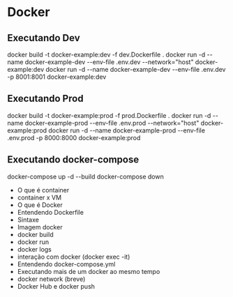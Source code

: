 # Docker

## Executando Dev

docker build -t docker-example:dev -f dev.Dockerfile .
docker run -d --name docker-example-dev --env-file .env.dev --network="host" docker-example:dev
docker run -d --name docker-example-dev --env-file .env.dev -p 8001:8001 docker-example:dev

## Executando Prod

docker build -t docker-example:prod -f prod.Dockerfile .
docker run -d --name docker-example-prod --env-file .env.prod --network="host" docker-example:prod
docker run -d --name docker-example-prod --env-file .env.prod -p 8000:8000 docker-example:prod

## Executando docker-compose

docker-compose up -d --build
docker-compose down


- O que é container
- container x VM
- O que é Docker
- Entendendo Dockerfile
- Sintaxe
- Imagem docker
- docker build
- docker run
- docker logs
- interação com docker (docker exec -it)
- Entendendo docker-compose.yml
- Executando mais de um docker ao mesmo tempo
- docker network (breve)
- Docker Hub e docker push

